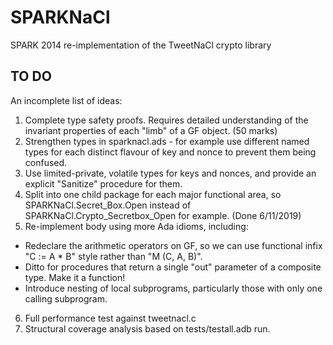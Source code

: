 # SPARKNaCl
SPARK 2014 re-implementation of the TweetNaCl crypto library

## TO DO

An incomplete list of ideas:

1. Complete type safety proofs. Requires detailed understanding of the invariant properties of each "limb" of a GF object. (50 marks)
2. Strengthen types in sparknacl.ads - for example use different named types for each distinct flavour of key and nonce to prevent them being confused.
3. Use limited-private, volatile types for keys and nonces, and provide an explicit "Sanitize" procedure for them.
4. Split into one child package for each major functional area, so SPARKNaCl.Secret_Box.Open instead of SPARKNaCl.Crypto_Secretbox_Open for example. (Done 6/11/2019)
5. Re-implement body using more Ada idioms, including:
  - Redeclare the arithmetic operators on GF, so we can use functional infix "C := A * B" style rather than "M (C, A, B)".
  - Ditto for procedures that return a single "out" parameter of a composite type. Make it a function!
  - Introduce nesting of local subprograms, particularly those with only one calling subprogram.
6. Full performance test against tweetnacl.c
7. Structural coverage analysis based on tests/testall.adb run.

